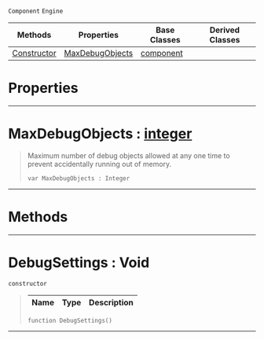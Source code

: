  `Component` `Engine`



|Methods|Properties|Base Classes|Derived Classes|
|---|---|---|---|
|[ Constructor](debugsettings.md#debugsettings-void)|[ MaxDebugObjects](debugsettings.md#maxdebugobjects-zilch-eng)|[component](component.md)| |


 #  Properties


---  
 #  MaxDebugObjects : [integer](../nada_base_types/integer.md)

> Maximum number of debug objects allowed at any one time to prevent accidentally running out of memory.
> ``` lang=cpp, name=Nada
> var MaxDebugObjects : Integer


---  
 #  Methods


---  
 #  DebugSettings : Void

 `constructor`

> 
> |Name|Type|Description|
> |---|---|---|
> ``` lang=cpp, name=Nada
> function DebugSettings()
> ``` 


---  
 

 